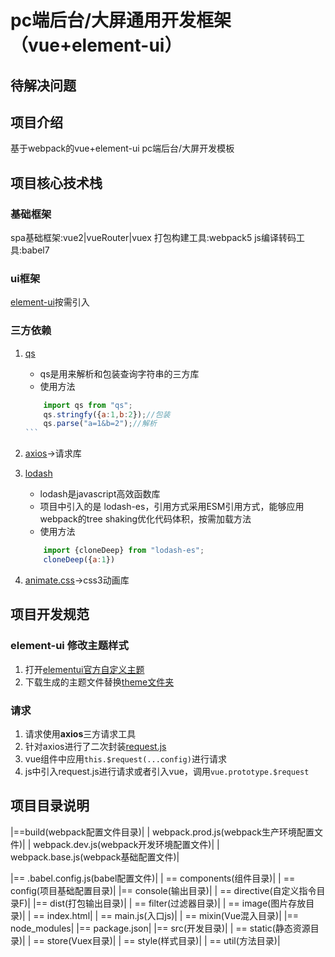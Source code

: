 # pc端后台/大屏通用开发框架（vue+element-ui）

## 待解决问题

## 项目介绍

基于webpack的vue+element-ui pc端后台/大屏开发模板

## 项目核心技术栈

### 基础框架

spa基础框架:vue2|vueRouter|vuex
打包构建工具:webpack5
js编译转码工具:babel7

### ui框架

[element-ui](https://element.eleme.cn/#/zh-CN/component/installation)按需引入

  
### 三方依赖

1. [qs](https://storm4542.github.io/archives/7b89c88d.html)

    + qs是用来解析和包装查询字符串的三方库
    + 使用方法

    ````javascript
        import qs from "qs";
        qs.stringfy({a:1,b:2});//包装
        qs.parse("a=1&b=2");//解析
    ```

2. [axios](http://www.axios-js.com/zh-cn/docs/)->请求库
3. [lodash](https://www.lodashjs.com/docs/latest)

    + lodash是javascript高效函数库
    + 项目中引入的是 lodash-es，引用方式采用ESM引用方式，能够应用webpack的tree shaking优化代码体积，按需加载方法
    + 使用方法

    ```javascript
        import {cloneDeep} from "lodash-es";
        cloneDeep({a:1})
    ```

4. [animate.css](https://animate.style/)->css3动画库

## 项目开发规范

### element-ui 修改主题样式

1. 打开[elementui官方自定义主题](https://element.eleme.cn/#/zh-CN/theme)
2. 下载生成的主题文件替换[theme文件夹]((/src/theme))

### 请求

1. 请求使用**axios**三方请求工具
2. 针对axios进行了二次封装[request.js]((/src/util/request.js))
3. vue组件中应用`this.$request(...config)`进行请求
4. js中引入request.js进行请求或者引入vue，调用`vue.prototype.$request`

## 项目目录说明

|==build(webpack配置文件目录)|
|  webpack.prod.js(webpack生产环境配置文件)|
|  webpack.dev.js(webpack开发环境配置文件)|
|  webpack.base.js(webpack基础配置文件)|

|== .babel.config.js(babel配置文件)|
|   == components(组件目录)|
|   == config(项目基础配置目录)|
|== console(输出目录)|
|   == directive(自定义指令目录F)|
|== dist(打包输出目录)|
|   == filter(过滤器目录)|
|   == image(图片存放目录)|
|   == index.html|
|   == main.js(入口js)|
|   == mixin(Vue混入目录)|
|== node_modules|
|== package.json|
|== src(开发目录)|
|   == static(静态资源目录)|
|   == store(Vuex目录)|
|   == style(样式目录)|
|   == util(方法目录)|
